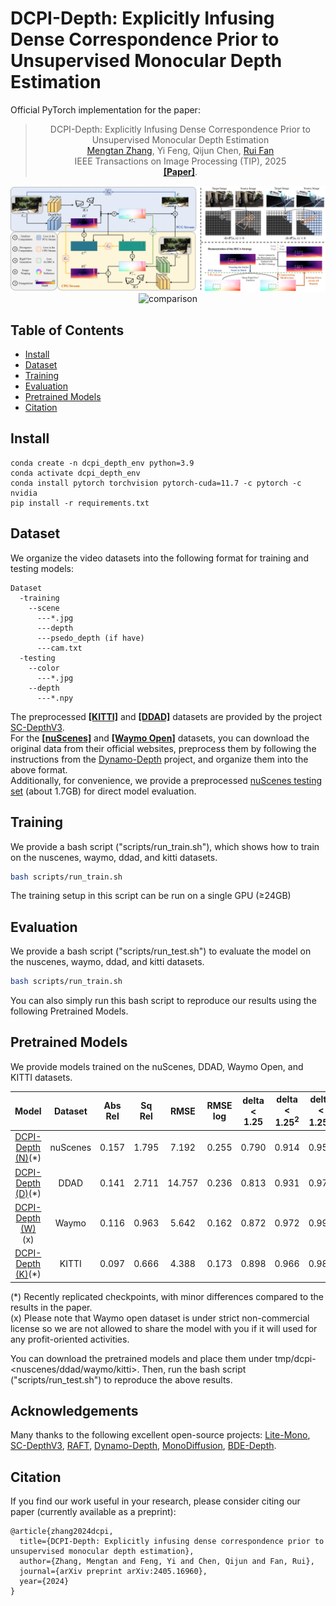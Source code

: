 


# DCPI-Depth: Explicitly Infusing Dense Correspondence Prior to Unsupervised Monocular Depth Estimation

Official PyTorch implementation for the paper: 

<div id="top" align="center">

> DCPI-Depth: Explicitly Infusing Dense Correspondence Prior to Unsupervised Monocular Depth Estimation  <br>
> [Mengtan Zhang](https://scholar.google.cz/citations?user=uanS4aIAAAAJ&hl=zh-CN&oi=sra), Yi Feng, Qijun Chen, [Rui Fan](https://scholar.google.cz/citations?user=P5AJTXcAAAAJ&hl=zh-CN&oi=sra)<br>
> IEEE Transactions on Image Processing (TIP), 2025<br>
> [**[Paper]**](http://arxiv.org/abs/2405.16960).

![legend](assert/legend.png)<br>
![comparison](assert/comparison.png)<br>

</div>

## Table of Contents
- [Install](#install)
- [Dataset](#dataset)
- [Training](#training)
- [Evaluation](#evaluation)
- [Pretrained Models](#pretrained-models)
- [Citation](#citation)

## Install

```
conda create -n dcpi_depth_env python=3.9
conda activate dcpi_depth_env
conda install pytorch torchvision pytorch-cuda=11.7 -c pytorch -c nvidia
pip install -r requirements.txt
```

## Dataset

We organize the video datasets into the following format for training and testing models:<br>
```
Dataset
  -training
    --scene
      ---*.jpg
      ---depth
      ---psedo_depth (if have)
      ---cam.txt
  -testing
    --color
      ---*.jpg
    --depth
      ---*.npy
```

The preprocessed [**[KITTI]**](https://github.com/JiawangBian/sc_depth_pl) and [**[DDAD]**](https://github.com/JiawangBian/sc_depth_pl) datasets are provided by the project [SC-DepthV3](https://github.com/JiawangBian/sc_depth_pl). <br>
For the [**[nuScenes]**](https://www.nuscenes.org/) and [**[Waymo Open]**](https://waymo.com/open/) datasets, you can download the original data from their official websites, preprocess them by following the instructions from the [Dynamo-Depth](https://github.com/YihongSun/Dynamo-Depth) project, and organize them into the above format. <br>
Additionally, for convenience, we provide a preprocessed [nuScenes testing set]() (about 1.7GB) for direct model evaluation. 

## Training

We provide a bash script ("scripts/run_train.sh"), which shows how to train on the nuscenes, waymo, ddad, and kitti datasets.<br>
```bash
bash scripts/run_train.sh
```
The training setup in this script can be run on a single GPU (≥24GB)

## Evaluation
We provide a bash script ("scripts/run_test.sh") to evaluate the model on the nuscenes, waymo, ddad, and kitti datasets.<br>
```bash
bash scripts/run_train.sh
```
You can also simply run this bash script to reproduce our results using the following Pretrained Models.<br>

## Pretrained Models
We provide models trained on the nuScenes, DDAD, Waymo Open, and KITTI datasets.<br>

[//]: # ([**[Models]**]&#40;&#41;)

|         Model         | Dataset  | Abs Rel | Sq Rel |  RMSE  | RMSE log | delta < 1.25 | delta < 1.25<sup>2</sup> | delta < 1.25<sup>3</sup> |
|:---------------------:|:--------:|:-------:|:------:|:------:|:--------:|:------------:|:------------------------:|:------------------------:|
| [DCPI-Depth (N)]()(*) | nuScenes |  0.157  | 1.795  | 7.192  |  0.255   |    0.790     |          0.914           |          0.959           |
| [DCPI-Depth (D)]()(*) |   DDAD   |  0.141  | 2.711  | 14.757 |  0.236   |    0.813     |          0.931           |          0.971           |
| [DCPI-Depth (W)]()(x) |  Waymo   |  0.116  | 0.963  | 5.642  |  0.162   |    0.872     |          0.972           |          0.991           |
| [DCPI-Depth (K)]()(*) |  KITTI   |  0.097  | 0.666  | 4.388  |  0.173   |    0.898     |          0.966           |          0.985           |

(*) Recently replicated checkpoints, with minor differences compared to the results in the paper. <br>
(x) Please note that Waymo open dataset is under strict non-commercial license so we are not allowed to share the model with you if it will used for any profit-oriented activities. <br>

You can download the pretrained models and place them under tmp/dcpi-<nuscenes/ddad/waymo/kitti>.
Then, run the bash script ("scripts/run_test.sh") to reproduce the above results.

## Acknowledgements

Many thanks to the following excellent open-source projects:
[Lite-Mono](https://github.com/noahzn/Lite-Mono),
[SC-DepthV3](https://github.com/JiawangBian/sc_depth_pl),
[RAFT](https://github.com/princeton-vl/RAFT),
[Dynamo-Depth](https://github.com/YihongSun/Dynamo-Depth),
[MonoDiffusion](https://github.com/ShuweiShao/MonoDiffusion),
[BDE-Depth](https://github.com/LiuJF1226/BDEdepth).

## Citation
If you find our work useful in your research, please consider citing our paper (currently available as a preprint):
```
@article{zhang2024dcpi,
  title={DCPI-Depth: Explicitly infusing dense correspondence prior to unsupervised monocular depth estimation},
  author={Zhang, Mengtan and Feng, Yi and Chen, Qijun and Fan, Rui},
  journal={arXiv preprint arXiv:2405.16960},
  year={2024}
}
```